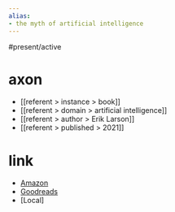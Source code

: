 ```yaml
---
alias:
- the myth of artificial intelligence
---
```

#present/active 

# axon
- [[referent > instance > book]]
- [[referent > domain > artificial intelligence]]
- [[referent > author > Erik Larson]]
- [[referent > published > 2021]]

# link
- [Amazon](https://www.amazon.com/Myth-Artificial-Intelligence-Computers-Think/dp/0674983513)
- [Goodreads](https://www.goodreads.com/en/book/show/55503081)
- [Local]